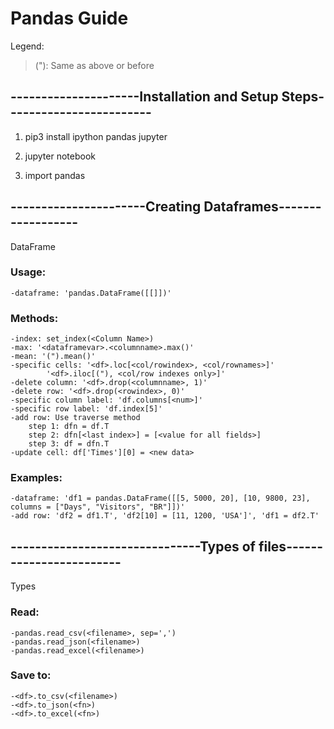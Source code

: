 # Pandas Guide
Legend:
>("): Same as above or before

## ---------------------Installation and Setup Steps------------------------

1. pip3 install ipython pandas jupyter

2. jupyter notebook

3. import pandas

## ----------------------Creating Dataframes------------------
DataFrame
### Usage:
	-dataframe: 'pandas.DataFrame([[]])'
	
### Methods:
	-index: set_index(<Column Name>)
	-max: '<dataframevar>.<columnname>.max()' 
	-mean: '(").mean()'
	-specific cells: '<df>.loc[<col/rowindex>, <col/rownames>]'
			'<df>.iloc[("), <col/row indexes only>]'
	-delete column: '<df>.drop(<columnname>, 1)'
	-delete row: '<df>.drop(<rowindex>, 0)'
	-specific column label: 'df.columns[<num>]'
	-specific row label: 'df.index[5]'
	-add row: Use traverse method
		step 1: dfn = df.T
		step 2: dfn[<last index>] = [<value for all fields>]
		step 3: df = dfn.T
	-update cell: df['Times'][0] = <new data>

### Examples:
	-dataframe: 'df1 = pandas.DataFrame([[5, 5000, 20], [10, 9800, 23], columns = ["Days", "Visitors", "BR"]])'
	-add row: 'df2 = df1.T', 'df2[10] = [11, 1200, 'USA']', 'df1 = df2.T'
	

## -------------------------------Types of files------------------------
Types	
### Read:
	-pandas.read_csv(<filename>, sep=',')
	-pandas.read_json(<filename>)
	-pandas.read_excel(<filename>)

### Save to:
	-<df>.to_csv(<filename>)
	-<df>.to_json(<fn>)
	-<df>.to_excel(<fn>)
